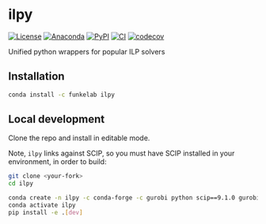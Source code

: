 # ilpy

[![License](https://img.shields.io/pypi/l/ilpy.svg)](https://github.com/funkelab/ilpy/raw/main/LICENSE)
[![Anaconda](https://img.shields.io/conda/v/funkelab/ilpy)](https://anaconda.org/funkelab/ilpy)
[![PyPI](https://img.shields.io/pypi/v/ilpy.svg)](https://pypi.org/project/ilpy)
[![CI](https://github.com/funkelab/ilpy/actions/workflows/ci.yaml/badge.svg)](https://github.com/funkelab/ilpy/actions/workflows/ci.yaml)
[![codecov](https://codecov.io/gh/funkelab/ilpy/branch/main/graph/badge.svg)](https://codecov.io/gh/funkelab/ilpy)

Unified python wrappers for popular ILP solvers

## Installation

```bash
conda install -c funkelab ilpy
```

## Local development

Clone the repo and install in editable mode.

Note, `ilpy` links against SCIP, so you must have SCIP installed in your environment,
in order to build:

```bash
git clone <your-fork>
cd ilpy

conda create -n ilpy -c conda-forge -c gurobi python scip==9.1.0 gurobi==11.0.3
conda activate ilpy
pip install -e .[dev]
```
